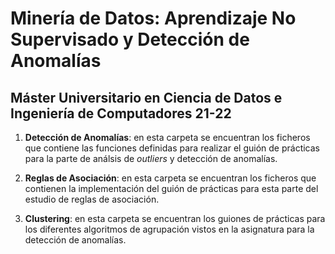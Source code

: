 # Minería de Datos: Aprendizaje No Supervisado y Detección de Anomalías

## Máster Universitario en Ciencia de Datos e Ingeniería de Computadores 21-22

1. **Detección de Anomalías**: en esta carpeta se encuentran los ficheros que contiene las funciones definidas para realizar el guión de prácticas para la parte de análsis de *outliers* y detección de anomalías. 

2. **Reglas de Asociación**: en esta carpeta se encuentran los ficheros que contienen la implementación del guión de prácticas para esta parte del estudio de reglas de asociación.

3. **Clustering**: en esta carpeta se encuentran los guiones de prácticas para los diferentes algoritmos de agrupación vistos en la asignatura para la detección de anomalías.
